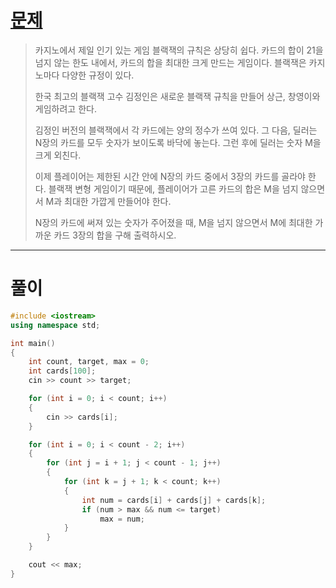 # [문제](https://www.acmicpc.net/problem/2798 "#2798번")
  
> 카지노에서 제일 인기 있는 게임 블랙잭의 규칙은 상당히 쉽다. 카드의 합이 21을 넘지 않는 한도 내에서, 카드의 합을 최대한 크게 만드는 게임이다. 블랙잭은 카지노마다 다양한 규정이 있다.
> 
> 한국 최고의 블랙잭 고수 김정인은 새로운 블랙잭 규칙을 만들어 상근, 창영이와 게임하려고 한다.
> 
> 김정인 버전의 블랙잭에서 각 카드에는 양의 정수가 쓰여 있다. 그 다음, 딜러는 N장의 카드를 모두 숫자가 보이도록 바닥에 놓는다. 그런 후에 딜러는 숫자 M을 크게 외친다.
> 
> 이제 플레이어는 제한된 시간 안에 N장의 카드 중에서 3장의 카드를 골라야 한다. 블랙잭 변형 게임이기 때문에, 플레이어가 고른 카드의 합은 M을 넘지 않으면서 M과 최대한 가깝게 만들어야 한다.
> 
> N장의 카드에 써져 있는 숫자가 주어졌을 때, M을 넘지 않으면서 M에 최대한 가까운 카드 3장의 합을 구해 출력하시오.
<hr/>

# 풀이

```cpp
#include <iostream>
using namespace std;

int main()
{
	int count, target, max = 0;
	int cards[100];
	cin >> count >> target;

	for (int i = 0; i < count; i++)
	{
		cin >> cards[i];
	}

	for (int i = 0; i < count - 2; i++)
	{
		for (int j = i + 1; j < count - 1; j++)
		{
			for (int k = j + 1; k < count; k++)
			{
				int num = cards[i] + cards[j] + cards[k];
				if (num > max && num <= target)
					max = num;
			}
		}
	}

	cout << max;
}
```

